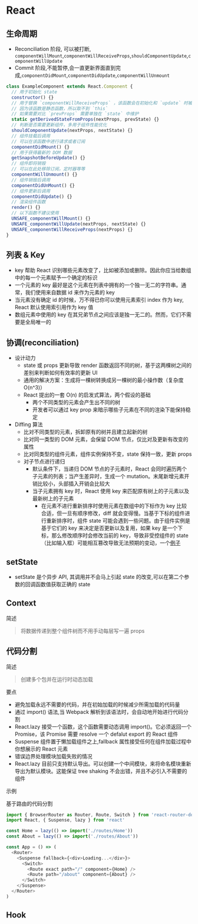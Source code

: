 # React

## 生命周期

- Reconciliation 阶段, 可以被打断, `componentWillMount`,`componentWillReceiveProps`,`shouldComponentUpdate`,`componentWillUpdate`
- Commit 阶段,不能暂停,会一直更新界面直到完成,`componentDidMount`,`componentDidUpdate`,`componentWillUnmount`

```js
class ExampleComponent extends React.Component {
  // 用于初始化 state
  constructor() {}
  // 用于替换 `componentWillReceiveProps` ，该函数会在初始化和 `update` 时被调用
  // 因为该函数是静态函数，所以取不到 `this`
  // 如果需要对比 `prevProps` 需要单独在 `state` 中维护
  static getDerivedStateFromProps(nextProps, prevState) {}
  // 判断是否需要更新组件，多用于组件性能优化
  shouldComponentUpdate(nextProps, nextState) {}
  // 组件挂载后调用
  // 可以在该函数中进行请求或者订阅
  componentDidMount() {}
  // 用于获得最新的 DOM 数据
  getSnapshotBeforeUpdate() {}
  // 组件即将销毁
  // 可以在此处移除订阅，定时器等等
  componentWillUnmount() {}
  // 组件销毁后调用
  componentDidUnMount() {}
  // 组件更新后调用
  componentDidUpdate() {}
  // 渲染组件函数
  render() {}
  // 以下函数不建议使用
  UNSAFE_componentWillMount() {}
  UNSAFE_componentWillUpdate(nextProps, nextState) {}
  UNSAFE_componentWillReceiveProps(nextProps) {}
}
```

## 列表 & Key

- key 帮助 React 识别哪些元素改变了，比如被添加或删除。因此你应当给数组中的每一个元素赋予一个确定的标识
- 一个元素的 key 最好是这个元素在列表中拥有的一个独一无二的字符串。通常，我们使用来自数据 id 来作为元素的 key
- 当元素没有确定 id 的时候，万不得已你可以使用元素索引 index 作为 key, React 默认使用索引用作为 key 值
- 数组元素中使用的 key 在其兄弟节点之间应该是独一无二的。然而，它们不需要是全局唯一的

## 协调(reconciliation)

- 设计动力
  - state 或 props 更新导致 render 函数返回不同的树，基于这两棵树之间的差别来判断如何有效率的更新 UI
  - 通用的解决方案：生成将一棵树转换成另一棵树的最小操作数（复杂度 O(n^3)）
  - React 提出的一套 O(n) 的启发式算法，两个假设的基础
    - 两个不同类型的元素会产生出不同的树
    - 开发者可以通过 key prop 来暗示哪些子元素在不同的渲染下能保持稳定
- Diffing 算法
  - 比对不同类型的元素，拆卸原有的树并且建立起新的树
  - 比对同一类型的 DOM 元素，会保留 DOM 节点，仅比对及更新有改变的属性
  - 比对同类型的组件元素，组件实例保持不变，state 保持一致，更新 props
  - 对子节点进行递归
    - 默认条件下，当递归 DOM 节点的子元素时，React 会同时遍历两个子元素的列表；当产生差异时，生成一个 mutation。末尾新增元素开销比较小，头部插入开销会比较大
    - 当子元素拥有 key 时，React 使用 key 来匹配原有树上的子元素以及最新树上的子元素
      - 在元素不进行重新排序时使用元素在数组中的下标作为 key 比较合适，但一旦有顺序修改，diff 就会变得慢。当基于下标的组件进行重新排序时，组件 state 可能会遇到一些问题。由于组件实例是基于它们的 key 来决定是否更新以及复用，如果 key 是一个下标，那么修改顺序时会修改当前的 key，导致非受控组件的 state（比如输入框）可能相互篡改导致无法预期的变动，一个[例子](https://codepen.io/pen?editors=0010)

## setState

- setState 是个异步 API, 其调用并不会马上引起 state 的改变,可以在第二个参数的回调函数值获取正确的 state

## Context

简述

> 将数据传递到整个组件树而不用手动每层写一遍 props

## 代码分割

简述

> 创建多个包并在运行时动态加载

要点

- 避免加载永远不需要的代码，并在初始加载的时候减少所需加载的代码量
- 通过 import() 语法,当 Webpack 解析到该语法时，会自动地开始进行代码分割
- React.lazy 接受一个函数，这个函数需要动态调用 import()。它必须返回一个 Promise，该 Promise 需要 resolve 一个 defalut export 的 React 组件
- Suspense 组件置于懒加载组件之上,fallback 属性接受任何在组件加载过程中你想展示的 React 元素
- 错误边界处理模块加载失败的情况
- React.lazy 目前只支持默认导出。可以创建一个中间模块，来将命名模块重新导出为默认模块。这能保证 tree shaking 不会出错，并且不必引入不需要的组件

示例

基于路由的代码分割

```js
import { BrowserRouter as Router, Route, Switch } from 'react-router-dom'
import React, { Suspense, lazy } from 'react'

const Home = lazy(() => import('./routes/Home'))
const About = lazy(() => import('./routes/About'))

const App = () => (
  <Router>
    <Suspense fallback={<div>Loading...</div>}>
      <Switch>
        <Route exact path="/" component={Home} />
        <Route path="/about" component={About} />
      </Switch>
    </Suspense>
  </Router>
)
```

## Hook
